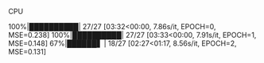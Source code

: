 CPU

100%|██████████| 27/27 [03:32<00:00,  7.86s/it, EPOCH=0, MSE=0.238]
100%|██████████| 27/27 [03:33<00:00,  7.91s/it, EPOCH=1, MSE=0.148]
 67%|██████▋   | 18/27 [02:27<01:17,  8.56s/it, EPOCH=2, MSE=0.131]